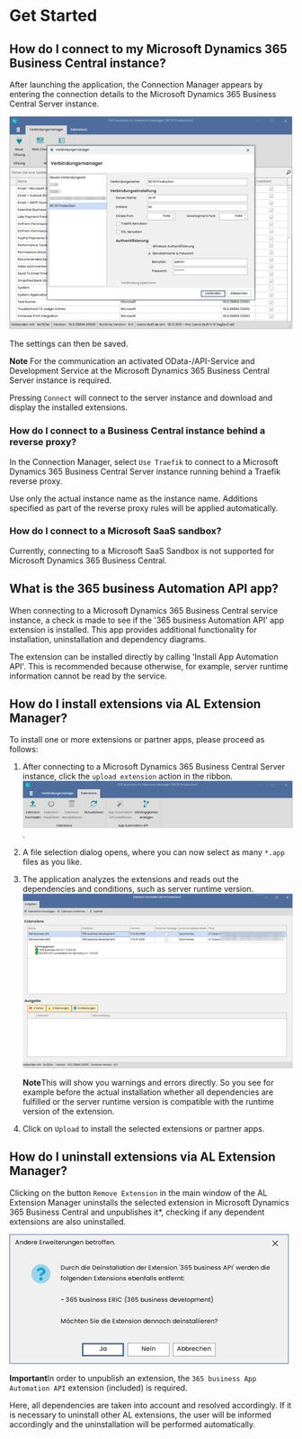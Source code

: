 # Get Started

## How do I connect to my Microsoft Dynamics 365 Business Central instance?

After launching the application, the Connection Manager appears by entering the connection details to the Microsoft Dynamics 365 Business Central Server instance.

![Connection Manager](/assets/images/365-business-al-extension-manager/connection-manager.de-DE.png)

The settings can then be saved.

<div class="alert alert-info">
    <i class="fa-duotone fa-thin fa-lightbulb fa-lg"></i> <strong>Note</strong> For the communication an activated OData-/API-Service and Development Service at the Microsoft Dynamics 365 Business Central Server instance is required.
</div>

Pressing `Connect` will connect to the server instance and download and display the installed extensions.

### How do I connect to a Business Central instance behind a reverse proxy?

In the Connection Manager, select `Use Traefik` to connect to a Microsoft Dynamics 365 Business Central Server instance running behind a Traefik reverse proxy.

Use only the actual instance name as the instance name. Additions specified as part of the reverse proxy rules will be applied automatically.

### How do I connect to a Microsoft SaaS sandbox?

Currently, connecting to a Microsoft SaaS Sandbox is not supported for Microsoft Dynamics 365 Business Central.

## What is the 365 business Automation API app?

When connecting to a Microsoft Dynamics 365 Business Central service instance, a check is made to see if the '365 business Automation API' app extension is installed. This app provides additional functionality for installation, uninstallation and dependency diagrams.

The extension can be installed directly by calling 'Install App Automation API'. This is recommended because otherwise, for example, server runtime information cannot be read by the service.

## How do I install extensions via AL Extension Manager?

To install one or more extensions or partner apps, please proceed as follows:

1. After connecting to a Microsoft Dynamics 365 Business Central Server instance, click the `upload extension` action in the ribbon.<br>![Upload Extension](/assets/images/365-business-al-extension-manager/upload-extension-button.de-DE.png).

2. A file selection dialog opens, where you can now select as many `*.app` files as you like.

3. The application analyzes the extensions and reads out the dependencies and conditions, such as server runtime version.<br>![Upload Extensions](/assets/images/365-business-al-extension-manager/upload-extension-view.de-DE.png)<br>
   <div class="alert alert-info">
       <i class="fa-duotone fa-thin fa-lightbulb fa-lg"></i> <strong>Note</strong>This will show you warnings and errors directly. So you see for example before the actual installation whether all dependencies are fulfilled or the server runtime version is compatible with the runtime version of the extension. 
   </div>

4. Click on `Upload` to install the selected extensions or partner apps.

## How do I uninstall extensions via AL Extension Manager?

Clicking on the button `Remove Extension` in the main window of the AL Extension Manager uninstalls the selected extension in Microsoft Dynamics 365 Business Central and unpublishes it*, checking if any dependent extensions are also uninstalled.

![Uninstall dependencies](/assets/images/365-business-al-extension-manager/unpublish-extension.de-DE.png)

<div class="alert alert-notice">
    <i class="fa-light fa-hand-point-up fa-lg"></i> <strong>Important</strong>In order to unpublish an extension, the <code>365 business App Automation API</code> extension (included) is required.
</div>

Here, all dependencies are taken into account and resolved accordingly. If it is necessary to uninstall other AL extensions, the user will be informed accordingly and the uninstallation will be performed automatically.